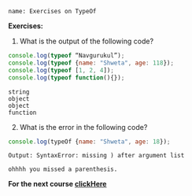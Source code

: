```ngMeta
name: Exercises on TypeOf
```

**Exercises:**

1. What is the output of the following code?

```javascript
console.log(typeof “Navgurukul”); 
console.log(typeof {name: "Shweta", age: 118});
console.log(typeof [1, 2, 4]); 
console.log(typeof function(){});
```
```solution
string
object
object
function
```

2. What is the error in the following code?

```javascript
console.log(typeOf {name: "Shweta", age: 18});
```
```solution
Output: SyntaxError: missing ) after argument list

ohhhh you missed a parenthesis.
```


**For the next course [clickHere](https://www.merakilearn.org/course/130/exercise/3261)**
